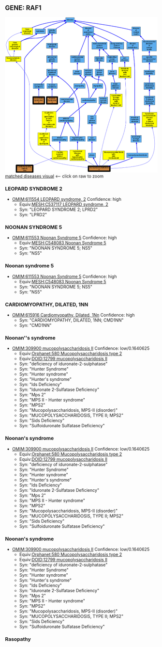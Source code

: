 
## GENE: RAF1

![image](RAF1.png)
[matched diseases visual](RAF1.png)  <-- click on raw to zoom


### LEOPARD SYNDROME 2
 * [OMIM:611554 LEOPARD syndrome, 2](http://beta.monarchinitiative.org/disease/OMIM:611554) Confidence: high
    * Equiv:[MESH:C537117 LEOPARD syndrome, 2](http://beta.monarchinitiative.org/disease/MESH:C537117)
    * Syn: "LEOPARD SYNDROME 2; LPRD2"
    * Syn: "LPRD2"

### NOONAN SYNDROME 5
 * [OMIM:611553 Noonan Syndrome 5](http://beta.monarchinitiative.org/disease/OMIM:611553) Confidence: high
    * Equiv:[MESH:C548083 Noonan Syndrome 5](http://beta.monarchinitiative.org/disease/MESH:C548083)
    * Syn: "NOONAN SYNDROME 5; NS5"
    * Syn: "NS5"

### Noonan syndrome 5
 * [OMIM:611553 Noonan Syndrome 5](http://beta.monarchinitiative.org/disease/OMIM:611553) Confidence: high
    * Equiv:[MESH:C548083 Noonan Syndrome 5](http://beta.monarchinitiative.org/disease/MESH:C548083)
    * Syn: "NOONAN SYNDROME 5; NS5"
    * Syn: "NS5"

### CARDIOMYOPATHY, DILATED, 1NN
 * [OMIM:615916 Cardiomyopathy, Dilated, 1Nn](http://beta.monarchinitiative.org/disease/OMIM:615916) Confidence: high
    * Syn: "CARDIOMYOPATHY, DILATED, 1NN; CMD1NN"
    * Syn: "CMD1NN"

### Noonan''s syndrome
 * [OMIM:309900 mucopolysaccharidosis II](http://beta.monarchinitiative.org/disease/OMIM:309900) Confidence: low/0.1640625
    * Equiv:[Orphanet:580 Mucopolysaccharidosis type 2](http://beta.monarchinitiative.org/disease/Orphanet:580)
    * Equiv:[DOID:12799 mucopolysaccharidosis II](http://beta.monarchinitiative.org/disease/DOID:12799)
    * Syn: "deficiency of iduronate-2-sulphatase"
    * Syn: "Hunter Syndrome"
    * Syn: "Hunter syndrome"
    * Syn: "Hunter's syndrome"
    * Syn: "Ids Deficiency"
    * Syn: "Iduronate 2-Sulfatase Deficiency"
    * Syn: "Mps 2"
    * Syn: "MPS II - Hunter syndrome"
    * Syn: "MPS2"
    * Syn: "Mucopolysaccharidosis, MPS-II (disorder)"
    * Syn: "MUCOPOLYSACCHARIDOSIS, TYPE II; MPS2"
    * Syn: "Sids Deficiency"
    * Syn: "Sulfoiduronate Sulfatase Deficiency"

### Noonan's syndrome
 * [OMIM:309900 mucopolysaccharidosis II](http://beta.monarchinitiative.org/disease/OMIM:309900) Confidence: low/0.1640625
    * Equiv:[Orphanet:580 Mucopolysaccharidosis type 2](http://beta.monarchinitiative.org/disease/Orphanet:580)
    * Equiv:[DOID:12799 mucopolysaccharidosis II](http://beta.monarchinitiative.org/disease/DOID:12799)
    * Syn: "deficiency of iduronate-2-sulphatase"
    * Syn: "Hunter Syndrome"
    * Syn: "Hunter syndrome"
    * Syn: "Hunter's syndrome"
    * Syn: "Ids Deficiency"
    * Syn: "Iduronate 2-Sulfatase Deficiency"
    * Syn: "Mps 2"
    * Syn: "MPS II - Hunter syndrome"
    * Syn: "MPS2"
    * Syn: "Mucopolysaccharidosis, MPS-II (disorder)"
    * Syn: "MUCOPOLYSACCHARIDOSIS, TYPE II; MPS2"
    * Syn: "Sids Deficiency"
    * Syn: "Sulfoiduronate Sulfatase Deficiency"

### Noonan's syndrome
 * [OMIM:309900 mucopolysaccharidosis II](http://beta.monarchinitiative.org/disease/OMIM:309900) Confidence: low/0.1640625
    * Equiv:[Orphanet:580 Mucopolysaccharidosis type 2](http://beta.monarchinitiative.org/disease/Orphanet:580)
    * Equiv:[DOID:12799 mucopolysaccharidosis II](http://beta.monarchinitiative.org/disease/DOID:12799)
    * Syn: "deficiency of iduronate-2-sulphatase"
    * Syn: "Hunter Syndrome"
    * Syn: "Hunter syndrome"
    * Syn: "Hunter's syndrome"
    * Syn: "Ids Deficiency"
    * Syn: "Iduronate 2-Sulfatase Deficiency"
    * Syn: "Mps 2"
    * Syn: "MPS II - Hunter syndrome"
    * Syn: "MPS2"
    * Syn: "Mucopolysaccharidosis, MPS-II (disorder)"
    * Syn: "MUCOPOLYSACCHARIDOSIS, TYPE II; MPS2"
    * Syn: "Sids Deficiency"
    * Syn: "Sulfoiduronate Sulfatase Deficiency"

### Rasopathy
